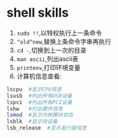 # shell skills

1. `sudo !!`,以特权执行上一条命令
2. `^old^new`,替换上条命令字串再执行
3. `cd -`,切换到上一次的目录
4. `man ascii`,列出ascii表
5. `printenv`,打印环境变量
6. 计算机信息查看:

```sh
lscpu  #显示CPU信息
lsusb  #列出所有USB设备
lspci  #列出所有PCI设备
lshw   #列出硬件信息
lsmod  #显示内核模块状态
lsblk  #显示块设备
lsb_release  #显示发行版信息
```
